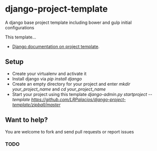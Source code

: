 # django-project-template
A django base project template including bower and gulp initial configurations

This template...


* [Django documentation on project template](http://github.com/angular/angular.js).


## Setup

* Create your virtualenv and activate it
* Install django via *pip install django*
* Create an empty directory for your project and enter *mkdir your_project_name* and *cd your_project_name*
* Start your project using this template *django-admin.py startproject --template https://github.com/LRPalacios/django-project-template/zipball/master*

## Want to help?

You are welcome to fork and send pull requests or report issues

### TODO


